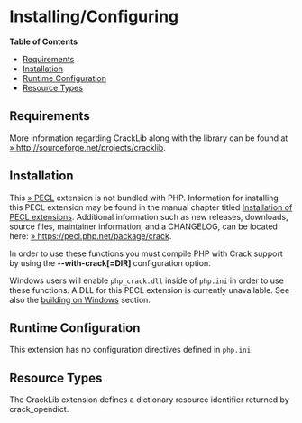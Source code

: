 Installing/Configuring
======================

**Table of Contents**

-   [Requirements](/crack/setup.html#Requirements)
-   [Installation](/crack/setup.html#Installation)
-   [Runtime Configuration](/crack/setup.html#Runtime%20Configuration)
-   [Resource Types](/crack/setup.html#Resource%20Types)

Requirements
------------

More information regarding CrackLib along with the library can be found
at
<a href="http://sourceforge.net/projects/cracklib" class="link external">» http://sourceforge.net/projects/cracklib</a>.

Installation
------------

This <a href="https://pecl.php.net/" class="link external">» PECL</a>
extension is not bundled with PHP. Information for installing this PECL
extension may be found in the manual chapter titled
<a href="/install/pecl.html" class="link">Installation of PECL extensions</a>.
Additional information such as new releases, downloads, source files,
maintainer information, and a CHANGELOG, can be located here:
<a href="https://pecl.php.net/package/crack" class="link external">» https://pecl.php.net/package/crack</a>.

In order to use these functions you must compile PHP with Crack support
by using the **--with-crack\[=DIR\]** configuration option.

Windows users will enable `php_crack.dll` inside of `php.ini` in order
to use these functions. A DLL for this PECL extension is currently
unavailable. See also the
<a href="/install/windows/legacy/index.html#install.windows.legacy.building" class="link">building on Windows</a>
section.

Runtime Configuration
---------------------

This extension has no configuration directives defined in `php.ini`.

Resource Types
--------------

The CrackLib extension defines a dictionary resource identifier returned
by <span class="function">crack\_opendict</span>.
